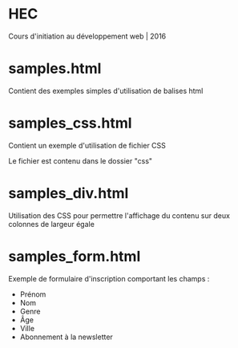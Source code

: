 # HEC
Cours d'initiation au développement web | 2016

# samples.html
Contient des exemples simples d'utilisation de balises html

# samples_css.html
Contient un exemple d'utilisation de fichier CSS

Le fichier est contenu dans le dossier "css"


# samples_div.html
Utilisation des CSS pour permettre l'affichage du contenu sur deux colonnes de largeur égale

# samples_form.html
Exemple de formulaire d'inscription comportant les champs :
* Prénom
* Nom
* Genre
* Âge
* Ville
* Abonnement à la newsletter

